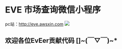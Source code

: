 # EVE 市场查询微信小程序

 pc站：http://eve.awsxin.com
 ![](http://static.awsxin.com/assets/img/wxapp.ba25254.jpg)


## 欢迎各位EvEer贡献代码 []~(￣▽￣)~*

